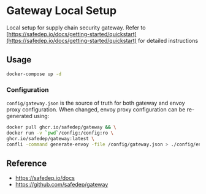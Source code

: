 # Gateway Local Setup

Local setup for supply chain security gateway. Refer to [https://safedep.io/docs/getting-started/quickstart](https://safedep.io/docs/getting-started/quickstart) for detailed instructions

## Usage

```bash
docker-compose up -d
```

### Configuration

`config/gateway.json` is the source of truth for both gateway and envoy proxy configuration. When changed, envoy proxy configuration can be re-generated using:

```bash
docker pull ghcr.io/safedep/gateway && \
docker run -v `pwd`/config:/config:ro \
ghcr.io/safedep/gateway:latest \
confli -command generate-envoy -file /config/gateway.json > ./config/envoy.json
```

## Reference

* https://safedep.io/docs
* https://github.com/safedep/gateway
